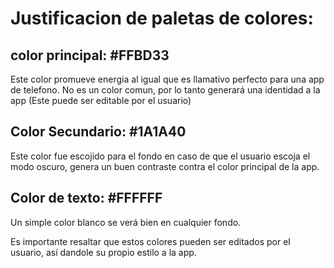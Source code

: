 # Justificacion de paletas de colores:

## color principal: #FFBD33 
Este color promueve energia al igual que es llamativo perfecto para una app de telefono.
No es un color comun, por lo tanto generará una identidad a la app (Este puede ser editable por el usuario)
## Color Secundario: #1A1A40
Este color fue escojido para el fondo en caso de que el usuario escoja el modo oscuro, genera un buen contraste contra el color principal de la app.
## Color de texto: #FFFFFF
Un simple color blanco se verá bien en cualquier fondo.

Es importante resaltar que estos colores pueden ser editados por el usuario, así dandole su propio estilo a la app.